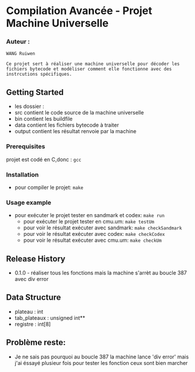 # Compilation Avancée - Projet Machine Universelle
### Auteur : 
``` WANG Ruiwen ```

``` Ce projet sert à réaliser une machine universelle pour décoder les fichiers bytecode et modéliser comment elle fonctionne avec des instrcutions spécifiques.  ```
 

## Getting Started 
* les dossier : 
* src contient le code source de la machine universelle
* bin contient les buildfile
* data contient les fichiers bytecode à traiter
* output contient les résultat renvoie par la machine 

### Prerequisites
projet est codé en C,donc : 
```gcc```

### Installation 
* pour compiler le projet:
    ```make```

### Usage example 
*   pour exécuter le projet tester en sandmark et codex:
    ```make run```
    * pour exécuter le projet tester en cmu.um:
    ```make testUm```    
    * pour voir le résultat exécuter avec sandmark:
    ```make checkSandmark```
    * pour voir le résultat exécuter avec codex:
    ```make checkCodex```
    * pour voir le résultat exécuter avec cmu.um:
    ```make checkUm```



## Release History 

* 0.1.0 - réaliser tous les fonctions mais la machine s'arrèt au boucle 387 avec div error

## Data Structure 
* plateau : int 
* tab_plateaux : unsigned int**
* registre : int[8]

## Problème reste:
* Je ne sais pas pourquoi au boucle 387 la machine lance 'div error' mais j'ai éssayé plusieur fois pour tester les fonction ceux sont bien marcher
